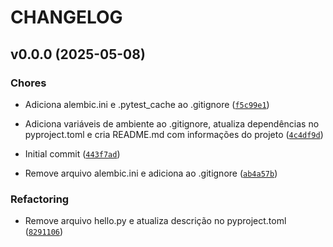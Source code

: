 # CHANGELOG


## v0.0.0 (2025-05-08)

### Chores

- Adiciona alembic.ini e .pytest_cache ao .gitignore
  ([`f5c99e1`](https://github.com/fredzolio/wallet/commit/f5c99e1e2736e5c74c7141d19b008f4685e79235))

- Adiciona variáveis de ambiente ao .gitignore, atualiza dependências no pyproject.toml e cria
  README.md com informações do projeto
  ([`4c4df9d`](https://github.com/fredzolio/wallet/commit/4c4df9dc3270190439afbfe9403a99c2179862e7))

- Initial commit
  ([`443f7ad`](https://github.com/fredzolio/wallet/commit/443f7ad19a9927360acae7311fb6b0d7d18ab91d))

- Remove arquivo alembic.ini e adiciona ao .gitignore
  ([`ab4a57b`](https://github.com/fredzolio/wallet/commit/ab4a57b33a17d741fd6d1a36ea8534b07b8b2f65))

### Refactoring

- Remove arquivo hello.py e atualiza descrição no pyproject.toml
  ([`8291106`](https://github.com/fredzolio/wallet/commit/8291106bd388fd170b26aa8373f9e0b883bf7b89))
